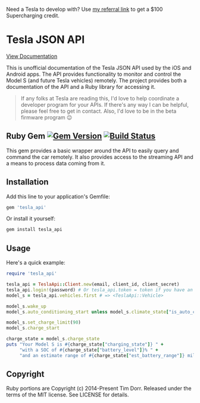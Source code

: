 Need a Tesla to develop with? Use [my referral link](http://ts.la/timothy8449) to get a $100 Supercharging credit.

# Tesla JSON API

[View Documentation](https://tesla-api.timdorr.com/)

This is unofficial documentation of the Tesla JSON API used by the iOS and Android apps.
The API provides functionality to monitor and control the Model S (and future Tesla vehicles) remotely.
The project provides both a documentation of the API and a Ruby library for accessing it.

> If any folks at Tesla are reading this, I'd love to help coordinate a developer program for your APIs. If there's any way I can be helpful, please feel free to get in contact. Also, I'd love to be in the beta firmware program :wink:

## Ruby Gem [![Gem Version](https://img.shields.io/gem/v/tesla_api.svg)](http://rubygems.org/gems/tesla_api) [![Build Status](https://img.shields.io/travis/timdorr/tesla-api/master.svg)](https://travis-ci.org/timdorr/tesla-api)

This gem provides a basic wrapper around the API to easily query and command the car remotely. 
It also provides access to the streaming API and a means to process data coming from it.

## Installation

Add this line to your application's Gemfile:
```ruby
gem 'tesla_api'
```

Or install it yourself:
```sh
gem install tesla_api
```

## Usage

Here's a quick example:

```ruby
require 'tesla_api'

tesla_api = TeslaApi::Client.new(email, client_id, client_secret)
tesla_api.login!(password) # Or tesla_api.token = token if you have an existing token.
model_s = tesla_api.vehicles.first # => <TeslaApi::Vehicle>

model_s.wake_up
model_s.auto_conditioning_start unless model_s.climate_state["is_auto_conditioning_on"]

model_s.set_charge_limit(90)
model_s.charge_start

charge_state = model_s.charge_state
puts "Your Model S is #{charge_state["charging_state"]} " +
     "with a SOC of #{charge_state["battery_level"]}% " + 
     "and an estimate range of #{charge_state["est_battery_range"]} miles"
```

## Copyright

Ruby portions are Copyright (c) 2014-Present Tim Dorr. Released under the terms of the
MIT license. See LICENSE for details.

